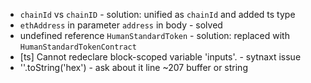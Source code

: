 * `chainId` vs `chainID` - solution: unified as `chainId` and added ts type
* `ethAddress` in parameter `address` in body - solved
* undefined reference `HumanStandardToken` - solution: replaced with `HumanStandardTokenContract`
* [ts] Cannot redeclare block-scoped variable 'inputs'. - sytnaxt issue
* ''.toString('hex') - ask about it line ~207 buffer or string